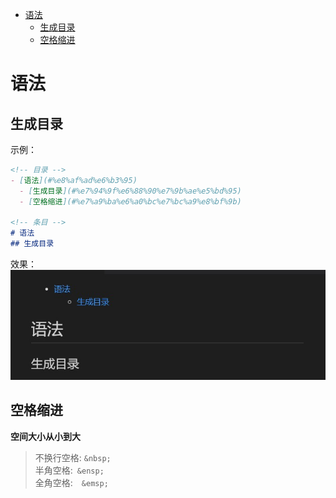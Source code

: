 - [语法](#%e8%af%ad%e6%b3%95)
  - [生成目录](#%e7%94%9f%e6%88%90%e7%9b%ae%e5%bd%95)
  - [空格缩进](#%e7%a9%ba%e6%a0%bc%e7%bc%a9%e8%bf%9b)

# 语法
## 生成目录
示例：
```md
<!-- 目录 -->
- [语法](#%e8%af%ad%e6%b3%95)
  - [生成目录](#%e7%94%9f%e6%88%90%e7%9b%ae%e5%bd%95)
  - [空格缩进](#%e7%a9%ba%e6%a0%bc%e7%bc%a9%e8%bf%9b)

<!-- 条目 -->
# 语法
## 生成目录
```
效果：
![生成目录](./img/生成目录.jpg)
## 空格缩进
**空间大小从小到大**
> 不换行空格:&nbsp;`&nbsp;`  
> 半角空格:&ensp;`&ensp;`  
> 全角空格:&emsp;`&emsp;` 